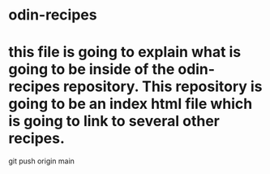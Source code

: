 # odin-recipes
# this file is going to explain what is going to be inside of the odin-recipes repository. This repository is going to be an index html file which is going to link to several other recipes.
git push origin main

